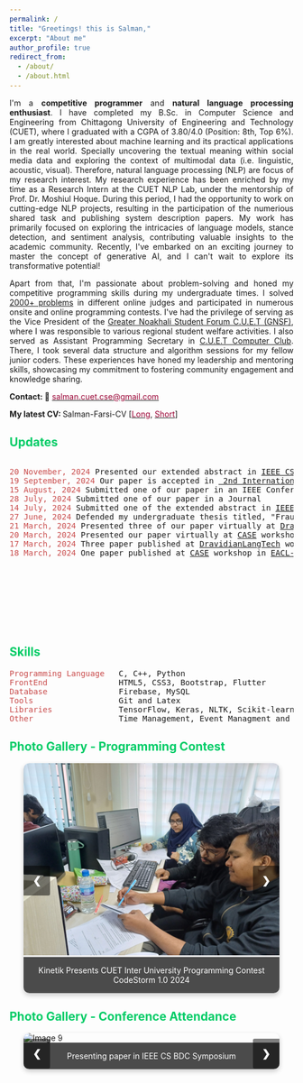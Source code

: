 ```yaml
---
permalink: /
title: "Greetings! this is Salman,"
excerpt: "About me"
author_profile: true
redirect_from: 
  - /about/
  - /about.html
---
```


<p align="justify">
I'm a <b>competitive programmer</b> and <b>natural language processing enthusiast</b>. I have completed my B.Sc. in Computer Science and Engineering from Chittagong University of Engineering and Technology (CUET), where I graduated with a CGPA of 3.80/4.0 (Position: 8th, Top 6%). I am greatly interested about machine learning and its practical applications in the real world. Specially uncovering the textual meaning within social media data and exploring the context of multimodal data (i.e. linguistic, acoustic, visual). Therefore, natural language processing (NLP) are focus of my research interest. My research experience has been enriched by my time as a Research Intern at the CUET NLP Lab, under the mentorship of Prof. Dr. Moshiul Hoque. During this period, I had the opportunity to work on cutting-edge NLP projects, resulting in the participation of the numerious shared task and publishing system description papers. My work has primarily focused on exploring the intricacies of language models, stance detection, and sentiment analysis, contributing valuable insights to the academic community. Recently, I've embarked on an exciting journey to master the concept of generative AI, and I can't wait to explore its transformative potential! 
</p>
 
<p align="justify">
Apart from that, I'm passionate about problem-solving and honed my competitive programming skills during my undergraduate times. I solved <a href = "https://www.stopstalk.com/user/profile/woolgatherer">2000+ problems</a> in different online judges and participated in numerous onsite and online programming contests. I've had the privilege of serving as the Vice President of the <a href = "https://m.facebook.com/people/Greater-Noakhali-Students-Forum-CUET/100083839316528/">Greater Noakhali Student Forum C.U.E.T (GNSF)</a>, where I was responsible to various regional student welfare activities. I also served as Assistant Programming Secretary in <a href = "https://www.facebook.com/cuetcomputerclub/">C.U.E.T Computer Club</a>. There, I took several data structure and algorithm sessions for my fellow junior coders. These experiences have honed my leadership and mentoring skills, showcasing my commitment to fostering community engagement and knowledge sharing.
</p>

<b>Contact: 📧</b> [<font color= "#990033" >salman.cuet.cse@gmail.com</font>](salman.cuet.cse@gmail.com)

<b>My latest CV: </b> Salman-Farsi-CV [<a href="https://drive.google.com/file/d/1_7lC5zATh2PGc4ef-JCXLRcz664zJYPB/view?usp=sharing"><font color="#990033">Long</font></a>, <a href="https://drive.google.com/file/d/1vaJNmTMOFxaMtTRCiwy0_8gqLSRaK18M/view?usp=sharing"><font color="#990033">Short</font></a>]


## <font color="#00cc66"> Updates </font>
<div style="height: 300px; overflow: auto;">
<pre>
<span style="color:rgb(201, 76, 76)">20 November, 2024</span> Presented our extended abstract in <a href = "https://symposium24.ieeecsbdc.org/">IEEE CS BDC Symposium 2024</a>
<span style="color:rgb(201, 76, 76)">19 September, 2024</span> Our paper is accepted in <a href = "https://www.acctcomputing.com/"> 2nd International Conference on Advanced Computing & Communication Technologies (Delhi, India) </a>
<span style="color:rgb(201, 76, 76)">15 August, 2024</span> Submitted one of our paper in an IEEE Conference 
<span style="color:rgb(201, 76, 76)">28 July, 2024</span> Submitted one of our paper in a Journal 
<span style="color:rgb(201, 76, 76)">14 July, 2024</span> Submitted one of the extended abstract in <a href = "https://symposium24.ieeecsbdc.org/">IEEE CS BDC Symposium 2024</a>
<span style="color:rgb(201, 76, 76)">27 June, 2024</span> Defended my undergraduate thesis titled, "Fraud Incident Classification and Assistance System for Bangladeshi E-Commerce Market Using Machine Learning"
<span style="color:rgb(201, 76, 76)">21 March, 2024</span> Presented three of our paper virtually at <a href = "https://sites.google.com/view/dravidianlangtech-2024/">DravidianLangTech2024</a> workshop in <a href="https://2024.eacl.org/">EACL-2024</a>
<span style="color:rgb(201, 76, 76)">20 March, 2024</span> Presented our paper virtually at <a href = "https://emw.ku.edu.tr/case-2024/">CASE</a> workshop in <a href="https://2024.eacl.org/">EACL-2024</a> [<a href = "https://twitter.com/caseworkshop/status/1771137001288323256">Link</a>]
<span style="color:rgb(201, 76, 76)">17 March, 2024</span> Three paper published at <a href = "https://sites.google.com/view/dravidianlangtech-2024/">DravidianLangTech</a> workshop in <a href="https://2024.eacl.org/">EACL-2024</a>
<span style="color:rgb(201, 76, 76)">18 March, 2024</span> One paper published at <a href = "https://emw.ku.edu.tr/case-2024/">CASE</a> workshop in <a href="https://2024.eacl.org/">EACL-2024</a>
</pre>
</div>

## <font color="#00cc66">Skills</font>

<pre>
<span style="color:rgb(201, 76, 76)">Programming Language</span>   C, C++, Python
<span style="color:rgb(201, 76, 76)">FrontEnd</span>               HTML5, CSS3, Bootstrap, Flutter
<span style="color:rgb(201, 76, 76)">Database</span>               Firebase, MySQL
<span style="color:rgb(201, 76, 76)">Tools</span>                  Git and Latex
<span style="color:rgb(201, 76, 76)">Libraries</span>              TensorFlow, Keras, NLTK, Scikit-learn, Gensim, and Pytorch 
<span style="color:rgb(201, 76, 76)">Other</span>                  Time Management, Event Managment and Team Work
</pre>

## <font color="#00cc66"> Photo Gallery - Programming Contest</font>

<div class="slider">
  <div class="slides">  
    <div class="slide">
      <img src="Gallery/fossil1.jpg" alt="Image 1">
      <div class="caption">Kinetik Presents CUET Inter University Programming Contest CodeStorm 1.0 2024</div>
    </div>
    <div class="slide">
      <img src="Gallery/iiuc.jpg" alt="Image 2">
      <div class="caption">15th IIUC Inter University Programming Contest 2023</div>
    </div>
    <div class="slide">
      <img src="Gallery/cuetiupc.jpg" alt="Image 3">
      <div class="caption">CUET CSE Fest 2022 - Inter University Programming Contest</div>
    </div>
    <div class="slide">
      <img src="Gallery/cc2.jpg" alt="Image 4">
      <div class="caption">Programmer of the Semester Awarded by CUET Computer Club</div>
    </div>
    <div class="slide">
      <img src="Gallery/cuetiupc2.jpg" alt="Image 5">
      <div class="caption">CUET CSE Fest 2022 - Inter University Programming Contest</div>
    </div>
    <div class="slide">
      <img src="Gallery/cuetiupc4.jpg" alt="Image 6">
      <div class="caption">CUET CSE Fest 2022 - Inter University Programming Contest</div>
    </div>
    <div class="slide">
      <img src="Gallery/cc1.jpg" alt="Image 7">
      <div class="caption">Programmer of the Semester Awarded by CUET Computer Club</div>
    </div>
    <div class="slide">
      <img src="Gallery/fossil2.jpg" alt="Image 8">
      <div class="caption">Kinetik Presents CUET Inter University Programming Contest CodeStorm 1.0 2024</div>
    </div>
    <div class="slide">
      <img src="Gallery/cuetiupc3.jpg" alt="Image 9">
      <div class="caption">CUET CSE Fest 2022 - Inter University Programming Contest</div>
    </div>
  </div>
  <a class="prev" onclick="changeSlide(-1)">&#10094;</a>
  <a class="next" onclick="changeSlide(1)">&#10095;</a>
</div>

## <font color="#00cc66"> Photo Gallery - Conference Attendance</font>

<div class="slider">
  <div class="slides">
    <div class="slide">
      <img src="Gallery/ieeecsbdc1.png" alt="Image 9">
      <div class="caption">Presenting paper in IEEE CS BDC Symposium</div>
    </div>
    <div class="slide">
      <img src="Gallery/ieeecsbdc2.png" alt="Image 10">
      <div class="caption">Receiving certificate in IEEE CS BDC Symposium</div>
    </div>
  </div>
  <a class="prev" onclick="changeSlide(-1)">&#10094;</a>
  <a class="next" onclick="changeSlide(1)">&#10095;</a>
</div>

<style>
  .slider {
    position: relative;
    max-width: 90%;
    margin: auto;
    border-radius: 10px;
    overflow: hidden;
    box-shadow: 0 4px 8px rgba(0, 0, 0, 0.2);
  }

  .slides {
    display: flex;
    transition: transform 0.5s ease-in-out;
    width: 100%;
  }

  .slide {
    min-width: 100%;
    box-sizing: border-box;
  }

  .slide img {
    width: 100%;
    height: auto;
    border-radius: 10px 10px 0 0;
  }

  .caption {
    text-align: center;
    background: rgba(0, 0, 0, 0.7);
    color: #fff;
    padding: 15px;
    font-size: 1em;
  }

  .prev, .next {
    cursor: pointer;
    position: absolute;
    top: 50%;
    padding: 16px;
    margin-top: -22px;
    color: white;
    font-weight: bold;
    font-size: 18px;
    transition: 0.6s ease;
    user-select: none;
    background-color: rgba(0, 0, 0, 0.5);
  }

  .next {
    right: 0;
    border-radius: 3px 0 0 3px;
  }

  .prev {
    left: 0;
    border-radius: 0 3px 3px 0;
  }

  .prev:hover, .next:hover {
    background-color: rgba(0, 0, 0, 0.8);
  }
</style>

<script>
  document.querySelectorAll('.slider').forEach((slider) => {
    let currentIndex = 0;
    const slides = slider.querySelectorAll('.slide');
    const slidesContainer = slider.querySelector('.slides');

    function showSlide(index) {
      if (index >= slides.length) {
        currentIndex = 0;
      } else if (index < 0) {
        currentIndex = slides.length - 1;
      } else {
        currentIndex = index;
      }
      const offset = -currentIndex * 100;
      slidesContainer.style.transform = `translateX(${offset}%)`;
    }

    function changeSlide(step) {
      clearInterval(autoSlideInterval);
      showSlide(currentIndex + step);
      autoSlideInterval = setInterval(() => changeSlide(1), 3000);
    }

    let autoSlideInterval = setInterval(() => changeSlide(1), 3000);

    slider.querySelector('.next').addEventListener('click', () => changeSlide(1));
    slider.querySelector('.prev').addEventListener('click', () => changeSlide(-1));
  });
</script>








